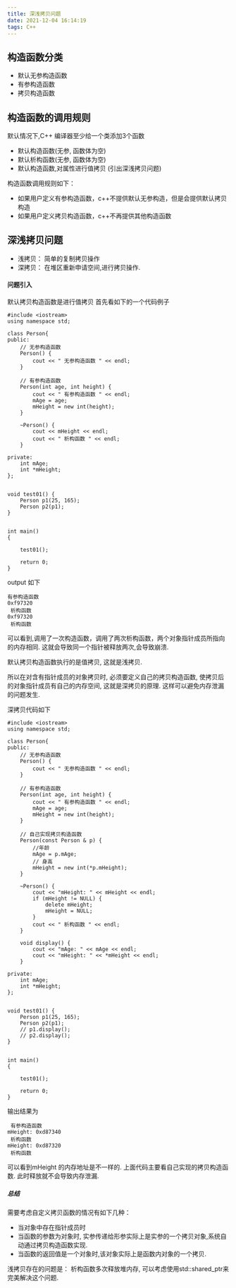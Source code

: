 ```yaml
---
title: 深浅拷贝问题
date: 2021-12-04 16:14:19
tags: C++
---
```



## 构造函数分类
- 默认无参构造函数
- 有参构造函数
- 拷贝构造函数

## 构造函数的调用规则
默认情况下,C++ 编译器至少给一个类添加3个函数
- 默认构造函数(无参, 函数体为空)
- 默认析构函数(无参, 函数体为空)
- 默认构造函数,对属性进行值拷贝 (引出深浅拷贝问题)


构造函数调用规则如下：
- 如果用户定义有参构造函数，c++不提供默认无参构造，但是会提供默认拷贝构造
- 如果用户定义拷贝构造函数，c++不再提供其他构造函数

## 深浅拷贝问题
- 浅拷贝： 简单的复制拷贝操作
- 深拷贝： 在堆区重新申请空间,进行拷贝操作.

#### 问题引入
默认拷贝构造函数是进行值拷贝
首先看如下的一个代码例子
```
#include <iostream>
using namespace std;

class Person{
public:
    // 无参构造函数
    Person() {
        cout << " 无参构造函数 " << endl;
    }

    // 有参构造函数
    Person(int age, int height) {
        cout << " 有参构造函数 " << endl;
        mAge = age;
        mHeight = new int(height);
    }

    ~Person() {
        cout << mHeight << endl;
        cout << " 析构函数 " << endl;
    }

private:
    int mAge;
    int *mHeight;
};


void test01() {
    Person p1(25, 165);
    Person p2(p1);
}


int main()
{

    test01();

    return 0;
}
```

output 如下
```
有参构造函数 
0xf97320
 析构函数 
0xf97320
 析构函数 
```
可以看到,调用了一次构造函数，调用了两次析构函数，两个对象指针成员所指向的内存相同. 
这就会导致同一个指针被释放两次,会导致崩溃.

默认拷贝构造函数执行的是值拷贝, 这就是浅拷贝.

所以在对含有指针成员的对象拷贝时, 必须要定义自己的拷贝构造函数, 使拷贝后的对象指针成员有自己的内存空间, 这就是深拷贝的原理.
这样可以避免内存泄漏的问题发生.

深拷贝代码如下
```
#include <iostream>
using namespace std;

class Person{
public:
    // 无参构造函数
    Person() {
        cout << " 无参构造函数 " << endl;
    }

    // 有参构造函数
    Person(int age, int height) {
        cout << " 有参构造函数 " << endl;
        mAge = age;
        mHeight = new int(height);
    }

    // 自己实现拷贝构造函数
    Person(const Person & p) {
        //年龄
        mAge = p.mAge;
        // 身高
        mHeight = new int(*p.mHeight);
    }

    ~Person() {
        cout << "mHeight: " << mHeight << endl;
        if (mHeight != NULL) {
            delete mHeight;
            mHeight = NULL;
        }
        cout << " 析构函数 " << endl;
    }

    void display() {
        cout << "mAge: " << mAge << endl;
        cout << "mHeight: " << *mHeight << endl;
    }

private:
    int mAge;
    int *mHeight;
};


void test01() {
    Person p1(25, 165);
    Person p2(p1);
    // p1.display();
    // p2.display();
}


int main()
{

    test01();

    return 0;
}
```
输出结果为
```
 有参构造函数 
mHeight: 0xd87340
 析构函数 
mHeight: 0xd87320
 析构函数 
```
可以看到mHeight 的内存地址是不一样的.
上面代码主要看自己实现的拷贝构造函数.
此时释放就不会导致内存泄漏.

##### 总结
需要考虑自定义拷贝函数的情况有如下几种：
- 当对象中存在指针成员时
- 当函数的参数为对象时, 实参传递给形参实际上是实参的一个拷贝对象,系统自动通过拷贝构造函数实现.
- 当函数的返回值是一个对象时,该对象实际上是函数内对象的一个拷贝.

浅拷贝存在的问题是： 析构函数多次释放堆内存, 可以考虑使用std::shared_ptr来完美解决这个问题.






<!--more-->